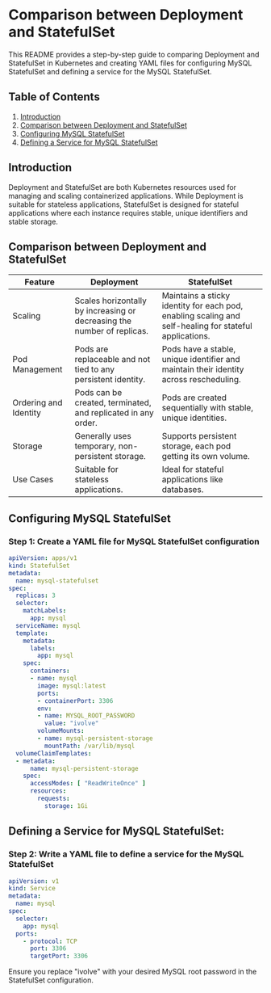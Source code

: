 # Comparison between Deployment and StatefulSet

This README provides a step-by-step guide to comparing Deployment and StatefulSet in Kubernetes and creating YAML files for configuring MySQL StatefulSet and defining a service for the MySQL StatefulSet.

## Table of Contents
1. [Introduction](#introduction)
2. [Comparison between Deployment and StatefulSet](#comparison)
3. [Configuring MySQL StatefulSet](#configuring-mysql-statefulset)
4. [Defining a Service for MySQL StatefulSet](#defining-a-service-for-mysql-statefulset)

## Introduction

Deployment and StatefulSet are both Kubernetes resources used for managing and scaling containerized applications. While Deployment is suitable for stateless applications, StatefulSet is designed for stateful applications where each instance requires stable, unique identifiers and stable storage.

## Comparison between Deployment and StatefulSet

| Feature              | Deployment                                       | StatefulSet                                      |
|----------------------|--------------------------------------------------|--------------------------------------------------|
| Scaling              | Scales horizontally by increasing or decreasing the number of replicas. | Maintains a sticky identity for each pod, enabling scaling and self-healing for stateful applications. |
| Pod Management       | Pods are replaceable and not tied to any persistent identity. | Pods have a stable, unique identifier and maintain their identity across rescheduling. |
| Ordering and Identity | Pods can be created, terminated, and replicated in any order. | Pods are created sequentially with stable, unique identities. |
| Storage              | Generally uses temporary, non-persistent storage. | Supports persistent storage, each pod getting its own volume. |
| Use Cases            | Suitable for stateless applications.             | Ideal for stateful applications like databases.   |

## Configuring MySQL StatefulSet

### Step 1: Create a YAML file for MySQL StatefulSet configuration

```yaml
apiVersion: apps/v1
kind: StatefulSet
metadata:
  name: mysql-statefulset
spec:
  replicas: 3
  selector:
    matchLabels:
      app: mysql
  serviceName: mysql
  template:
    metadata:
      labels:
        app: mysql
    spec:
      containers:
      - name: mysql
        image: mysql:latest
        ports:
        - containerPort: 3306
        env:
        - name: MYSQL_ROOT_PASSWORD
          value: "ivolve"
        volumeMounts:
        - name: mysql-persistent-storage
          mountPath: /var/lib/mysql
  volumeClaimTemplates:
  - metadata:
      name: mysql-persistent-storage
    spec:
      accessModes: [ "ReadWriteOnce" ]
      resources:
        requests:
          storage: 1Gi
```
## Defining a Service for MySQL StatefulSet:
### Step 2: Write a YAML file to define a service for the MySQL StatefulSet
```yaml
apiVersion: v1
kind: Service
metadata:
  name: mysql
spec:
  selector:
    app: mysql
  ports:
    - protocol: TCP
      port: 3306
      targetPort: 3306
```
Ensure you replace "ivolve" with your desired MySQL root password in the StatefulSet configuration.
